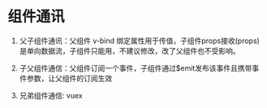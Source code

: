# 组件通讯
1. 父子组件通讯：父组件 v-bind 绑定属性用于传值，子组件props接收(props)是单向数据流，子组件只能用，不建议修改，改了父组件也不受影响。

2. 子父组件通信：父组件订阅一个事件，子组件通过$emit发布该事件且携带事件参数，让父组件的订阅生效

3. 兄弟组件通信: vuex
